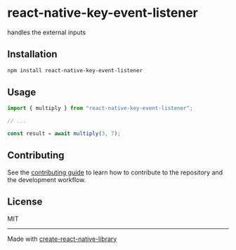 # react-native-key-event-listener
handles the external inputs
## Installation

```sh
npm install react-native-key-event-listener
```

## Usage

```js
import { multiply } from "react-native-key-event-listener";

// ...

const result = await multiply(3, 7);
```

## Contributing

See the [contributing guide](CONTRIBUTING.md) to learn how to contribute to the repository and the development workflow.

## License

MIT

---

Made with [create-react-native-library](https://github.com/callstack/react-native-builder-bob)
